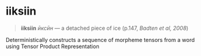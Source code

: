 # iiksiin

> **iiksiin** *ӣксӣн* — a detached piece of ice (p.147, *Badten et al, 2008*)

Deterministically constructs a sequence of morpheme tensors from a word using Tensor Product Representation
